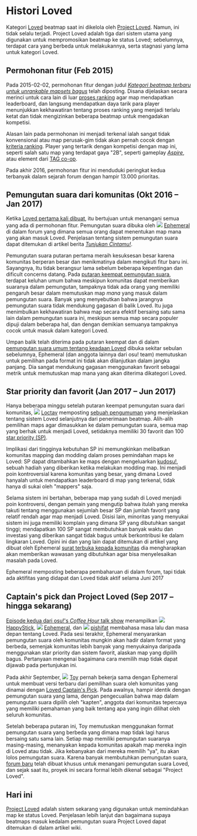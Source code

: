 # Histori Loved

Kategori [Loved](/wiki/Beatmap/Category#loved) beatmap saat ini dikelola oleh [Project Loved](/wiki/Project_Loved). Namun, ini tidak selalu terjadi. Project Loved adalah tiga dari sistem utama yang digunakan untuk mempromosikan beatmap ke status Loved; sebelumnya, terdapat cara yang berbeda untuk melakukannya, serta stagnasi yang lama untuk kategori Loved.

## Permohonan fitur (Feb 2015)

Pada 2015-02-02, permohonan fitur dengan judul *[Kategori beatmap terbaru untuk unrankable mapsets bagus](https://osu.ppy.sh/community/forums/topics/293841)* telah diposting. Disana dijelaskan secara merinci untuk cara lain di luar [proses ranking](/wiki/Beatmap_ranking_procedure) agar map mendapatkan leaderboard, dan langsung mendapatkan daya tarik para player menunjukkan kekhawatiran tentang proses ranking yang menjadi terlalu ketat dan tidak mengizinkan beberapa beatmap untuk mengadakan kompetisi.

Alasan lain pada permohonan ini menjadi terkenal ialah sangat tidak konvensional atau map perusak-gim tidak akan pernah cocok dengan [kriteria ranking](/wiki/Ranking_Criteria). Player yang tertarik dengan kompetisi dengan map ini, seperti salah satu map yang terdapat gaya "2B", seperti gameplay *[Aspire](/wiki/Glossary#aspire)*, atau element dari [TAG co-op](/wiki/Glossary#tag).

Pada akhir 2016, permohonan fitur ini menduduki peringkat kedua terbanyak dalam sejarah forum dengan hampir 13.000 prioritas.

## Pemungutan suara dari komunitas (Okt 2016 – Jan 2017)

Ketika [Loved pertama kali dibuat](https://osu.ppy.sh/home/news/2016-10-17-here-comes-the-love), itu bertujuan untuk menangani semua yang ada di permohonan fitur. Pemungutan suara dibuka oleh ![][flag_AU] [Ephemeral](https://osu.ppy.sh/users/102335) di dalam forum yang dimana semua orang dapat menentukan map mana yang akan masuk Loved. Penjelasan tentang sistem pemungutan suara dapat ditemukan di artikel berita *[Tunjukan Cintamu!](https://osu.ppy.sh/home/news/2016-10-21-show-your-love)*.

Pemungutan suara putaran pertama meraih kesuksesan besar karena komunitas berperan besar dan menikmatinya dalam mengikuti fitur baru ini. Sayangnya, Itu tidak berangsur lama sebelum beberapa kepentingan dan dificult concerns datang. Pada [putaran keempat pemungutan suara](https://osu.ppy.sh/community/forums/topics/541452), terdapat keluhan umum bahwa meskipun komunitas dapat memberikan suaranya dalam pemungutan, tampaknya tidak ada orang yang memiliki pengaruh besar dalam memutuskan map *mana* yang masuk dalam pemungutan suara. Banyak yang menyebutkan bahwa jarangnya pemungutan suara tidak mendukung gagasan di balik Loved. Itu juga menimbulkan kekhawatiran bahwa map secara efektif bersaing satu sama lain dalam pemungutan suara ini, meskipun semua map secara populer dipuji dalam beberapa hal, dan dengan demikian semuanya tampaknya cocok untuk masuk dalam kategori Loved.

Umpan balik telah diterima pada putaran keempat dan di dalam [pemungutan suara umum tentang keadaan Loved](https://osu.ppy.sh/community/forums/topics/529407) dibuka sekitar sebulan sebelumnya, Ephemeral (dan anggota lainnya dari osu! team) memutuskan untuk pemilihan pada format ini tidak akan dilanjutkan dalam jangka panjang. Dia sangat mendukung gagasan menggunakan favorit sebagai metrik untuk memutuskan map mana yang akan diterima dikategori Loved.

## Star priority dan favorit (Jan 2017 – Jun 2017)

Hanya beberapa minggu setelah putaran keempat pemungutan suara dari komunitas, ![][flag_DE] [Loctav](https://osu.ppy.sh/users/71366) memposting [sebuah pengumuman](https://osu.ppy.sh/community/forums/topics/549835) yang menjelaskan tentang sistem Loved selanjutnya dari penerimaan beatmap. Alih-alih pemilihan maps agar dimasukkan ke dalam pemungutan suara, semua map yang berhak untuk menjadi Loved, setidaknya memiliki 30 favorit dan 100 [star priority (SP)](/wiki/Glossary#star-priority).

Implikasi dari tingginya kebutuhan SP ini memungkinkan melibatkan komunitas mapping dan modding dalam proses pemindahan maps ke Loved: SP dapat ditambahkan ke maps dengan mengeluarkan [kudosu!](/wiki/Glossary#kudosu!), sebuah hadiah yang diberikan ketika melakukan modding map. Ini menjadi poin kontroversial karena komunitas yang besar, yang dimana Loved hanyalah untuk mendapatkan leaderboard di map yang terkenal, tidak hanya di sukai oleh "mappers" saja.

Selama sistem ini bertahan, beberapa map yang sudah di Loved menjadi poin kontroversi, dengan pemain yang mengutip bahwa itulah yang mereka takuti tentang menggunakan sejumlah besar SP dan jumlah favorit yang relatif rendah agar map menjadi Loved. Disisi lain, minoritas yang menyukai sistem ini juga memiliki komplain yang dimana SP yang dibutuhkan sangat tinggi; mendapatkan 100 SP sangat membutuhkan banyak waktu dan investasi yang diberikan sangat tidak bagus untuk berkontribusi ke dalam lingkaran Loved. Opini ini dan yang lain dapat ditemukan di artikel yang dibuat oleh Ephemeral [surat terbuka kepada komunitas](https://osu.ppy.sh/community/forums/topics/601062) dia mengharapkan akan memberikan wawasan yang dibutuhkan agar bisa menyelesaikan masalah pada Loved.

Ephemeral memposting beberapa pembaharuan di dalam forum, tapi tidak ada aktifitas yang didapat dan Loved tidak aktif selama Juni 2017

## Captain's pick dan Project Loved (Sep 2017 – hingga sekarang)

[Episode kedua dari osu!'s *Coffee Hour* talk show](https://www.youtube.com/watch?v=JYLITcBYkC4) menampilkan ![][flag_US] [HappyStick](https://osu.ppy.sh/users/256802), ![][flag_AU] [Ephemeral](https://osu.ppy.sh/users/102335), dan ![][flag_US] [pishifat](https://osu.ppy.sh/users/3178418) membahasa masa lalu dan masa depan tentang Loved. Pada sesi terakhir, Ephemeral menyarankan pemungutan suara oleh komunitas mungkin akan hadir dalam format yang berbeda, semenjak komunitas lebih banyak yang menyukainya daripada menggunakan star priority dan sistem favorit, alaskan map yang dipilih bagus. Pertanyaan mengenai bagaimana cara memilih map tidak dapat dijawab pada pertunjukan ini.

Pada akhir September, ![][flag_US] [Toy](https://osu.ppy.sh/users/2757689) pernah bekerja sama dengan Ephemeral untuk membuat versi terbaru dari pemilihan suara oleh komunitas yang dinamai dengan [Loved Captain's Pick](https://osu.ppy.sh/home/news/2017-09-25-introducing-the-loved-captains-pick). Pada awalnya, hampir identik dengan pemungutan suara yang lama, dengan pengecualian bahwa map dalam pemungutan suara dipilih oleh "kapten", anggota dari komunitas tepercaya yang memiliki pemahaman yang baik tentang apa yang ingin dilihat oleh seluruh komunitas.

Setelah beberapa putaran ini, Toy memutuskan menggunakan format pemungutan suara yang berbeda yang dimana map tidak lagi harus bersaing satu sama lain. Setiap map memiliki pemungutan suaranya masing-masing, menanyakan kepada komunitas apakah map mereka ingin di Loved atau tidak. Jika kebanyakan dari mereka memilih "ya", itu akan lolos pemungutan suara. Karena banyak membutuhkan pemungutan suara, [forum baru](https://osu.ppy.sh/community/forums/120) telah dibuat khusus untuk menangani pemungutan suara Loved, dan sejak saat itu, proyek ini secara formal lebih dikenal sebagai "Project Loved".

## Hari ini

[Project Loved](/wiki/Project_Loved) adalah sistem sekarang yang digunakan untuk memindahkan map ke status Loved. Penjelasan lebih lanjut dan bagaimana supaya beatmaps masuk kedalam pemungutan suara Project Loved dapat ditemukan di dalam artikel wiki.

[flag_AU]: /wiki/shared/flag/AU.gif
[flag_DE]: /wiki/shared/flag/DE.gif
[flag_US]: /wiki/shared/flag/US.gif

